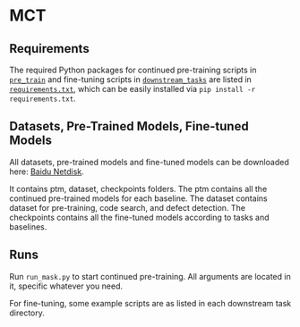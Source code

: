 # MCT

## Requirements

The required Python packages for continued pre-training scripts in [`pre_train`](pre_train) 
and fine-tuning scripts in [`downstream_tasks`](downstream_tasks) are listed in [`requirements.txt`](requirements.txt), which can be easily installed via `pip install -r requirements.txt`.

## Datasets, Pre-Trained Models, Fine-tuned Models

All datasets, pre-trained models and fine-tuned models can be downloaded here: 
[Baidu Netdisk](https://pan.baidu.com/s/10Upa_z3UBKo7cJmx0Aw45g?pwd=lhpz).

It contains ptm, dataset, checkpoints folders. 
The ptm contains all the continued pre-trained models for each baseline.
The dataset contains dataset for pre-training, code search, and defect detection.
The checkpoints contains all the fine-tuned models according to tasks and baselines.


## Runs

Run `run_mask.py` to start continued pre-training. 
All arguments are located in it, specific whatever you need.

For fine-tuning, some example scripts are as listed in each downstream task directory.
